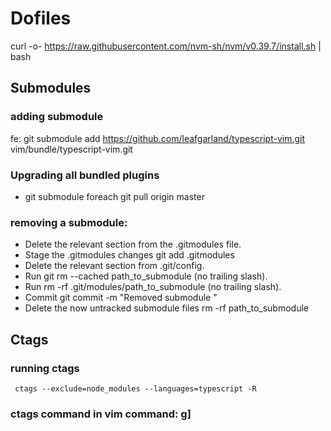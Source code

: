 # Dofiles
curl -o- https://raw.githubusercontent.com/nvm-sh/nvm/v0.39.7/install.sh | bash

## Submodules
### adding submodule
fe: git submodule add https://github.com/leafgarland/typescript-vim.git vim/bundle/typescript-vim.git
### Upgrading all bundled plugins
 * git submodule foreach git pull origin master



### removing a submodule:
 * Delete the relevant section from the .gitmodules file.
 * Stage the .gitmodules changes git add .gitmodules
 * Delete the relevant section from .git/config.
 * Run git rm --cached path_to_submodule (no trailing slash).
 * Run rm -rf .git/modules/path_to_submodule (no trailing slash).
 * Commit git commit -m "Removed submodule "
 * Delete the now untracked submodule files rm -rf path_to_submodule


 ## Ctags
 ### running ctags
	 ctags --exclude=node_modules --languages=typescript -R
 ### ctags command  in vim command: g]
